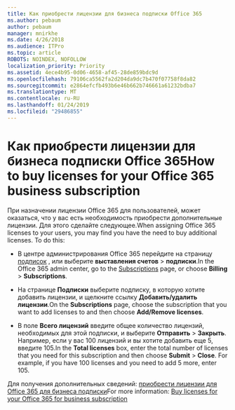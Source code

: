 ```yaml
---
title: Как приобрести лицензии для бизнеса подписки Office 365
ms.author: pebaum
author: pebaum
manager: mnirkhe
ms.date: 4/26/2018
ms.audience: ITPro
ms.topic: article
ROBOTS: NOINDEX, NOFOLLOW
localization_priority: Priority
ms.assetid: 4ece4b95-0d06-4658-af45-28de859bdc9d
ms.openlocfilehash: 79106ca5562fa2d204da9dc7b470f07758f8da82
ms.sourcegitcommit: e2864efcfb493b6e46b662b746661a61232bdba7
ms.translationtype: MT
ms.contentlocale: ru-RU
ms.lasthandoff: 01/24/2019
ms.locfileid: "29486855"
---
```

# <a name="how-to-buy-licenses-for-your-office-365-business-subscription"></a><span data-ttu-id="4b87b-102">Как приобрести лицензии для бизнеса подписки Office 365</span><span class="sxs-lookup"><span data-stu-id="4b87b-102">How to buy licenses for your Office 365 business subscription</span></span>

<span data-ttu-id="4b87b-p101">При назначении лицензии Office 365 для пользователей, может оказаться, что у вас есть необходимость приобрести дополнительные лицензии. Для этого сделайте следующее.</span><span class="sxs-lookup"><span data-stu-id="4b87b-p101">When assigning Office 365 licenses to your users, you may find you have the need to buy additional licenses. To do this:</span></span>
  
- <span data-ttu-id="4b87b-105">В центре администрирования Office 365 перейдите на страницу [подписок]( https://go.microsoft.com/fwlink/p/?linkid=842054) , или выберите **выставления счетов** \> **подписки**.</span><span class="sxs-lookup"><span data-stu-id="4b87b-105">In the Office 365 admin center, go to the [Subscriptions]( https://go.microsoft.com/fwlink/p/?linkid=842054) page, or choose **Billing** \> **Subscriptions**.</span></span>
    
- <span data-ttu-id="4b87b-106">На странице **Подписки** выберите подписку, в которую хотите добавить лицензии, и щелкните ссылку **Добавить/удалить лицензии**.</span><span class="sxs-lookup"><span data-stu-id="4b87b-106">On the **Subscriptions** page, choose the subscription that you want to add licenses to and then choose **Add/Remove licenses**.</span></span>
    
- <span data-ttu-id="4b87b-p102">В поле **Всего лицензий** введите общее количество лицензий, необходимых для этой подписки, и выберите **Отправить** \> **Закрыть**. Например, если у вас 100 лицензий и вы хотите добавить еще 5, введите 105.</span><span class="sxs-lookup"><span data-stu-id="4b87b-p102">In the **Total licenses** box, enter the total number of licenses that you need for this subscription and then choose **Submit** \> **Close**. For example, if you have 100 licenses and you need to add 5 more, enter 105.</span></span>
    
<span data-ttu-id="4b87b-109">Для получения дополнительных сведений: [приобрести лицензии для Office 365 для бизнеса подписки](https://support.office.com/article/36081d8d-b3fa-4948-8c34-e217bba825e1)</span><span class="sxs-lookup"><span data-stu-id="4b87b-109">For more information: [Buy licenses for your Office 365 for business subscription](https://support.office.com/article/36081d8d-b3fa-4948-8c34-e217bba825e1)</span></span>
  

